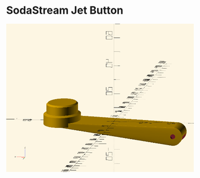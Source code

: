 SodaStream Jet Button
========================

![Button](https://raw.githubusercontent.com/qoobaa/sodastream-jet/main/jet.png)
